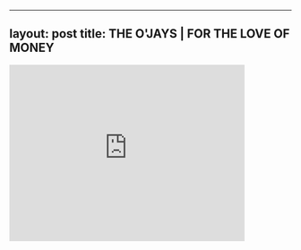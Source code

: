 

---
layout: post
title: THE O'JAYS | FOR THE LOVE OF MONEY
---


<iframe width="420" height="315" src="http://www.youtube.com/embed/zxMtNZDsvaE" frameborder="0" allowfullscreen></iframe>

